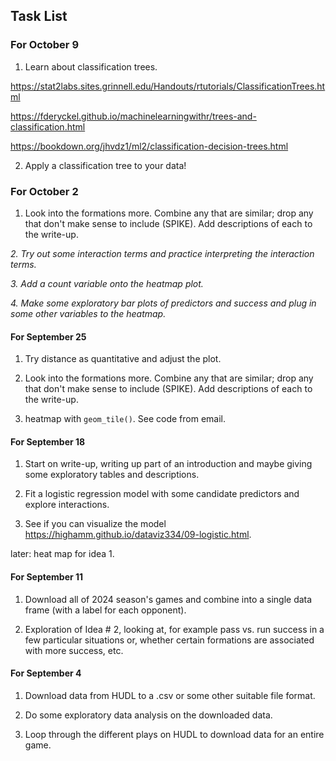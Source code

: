 ## Task List

### For October 9

1. Learn about classification trees.

<https://stat2labs.sites.grinnell.edu/Handouts/rtutorials/ClassificationTrees.html>

<https://fderyckel.github.io/machinelearningwithr/trees-and-classification.html>

<https://bookdown.org/jhvdz1/ml2/classification-decision-trees.html>

2. Apply a classification tree to your data!

### For October 2 

1. Look into the formations more. Combine any that are similar; drop any that don't make sense to include (SPIKE). Add descriptions of each to the write-up.

_2. Try out some interaction terms and practice interpreting the interaction terms._

_3. Add a count variable onto the heatmap plot._

_4. Make some exploratory bar plots of predictors and success and plug in some other variables to the heatmap._


#### For September 25

1. Try distance as quantitative and adjust the plot.

2. Look into the formations more. Combine any that are similar; drop any that don't make sense to include (SPIKE). Add descriptions of each to the write-up.

3. heatmap with `geom_tile()`. See code from email.

#### For September 18

1. Start on write-up, writing up part of an introduction and maybe giving some exploratory tables and descriptions.

2. Fit a logistic regression model with some candidate predictors and explore interactions. 

3. See if you can visualize the model <https://highamm.github.io/dataviz334/09-logistic.html>.

later: heat map for idea 1.

#### For September 11

1. Download all of 2024 season's games and combine into a single data frame (with a label for each opponent).

2. Exploration of Idea # 2, looking at, for example pass vs. run success in a few particular situations or, whether certain formations are associated with more success, etc.

#### For September 4

1. Download data from HUDL to a .csv or some other suitable file format.

2. Do some exploratory data analysis on the downloaded data.

3. Loop through the different plays on HUDL to download data for an entire game.
